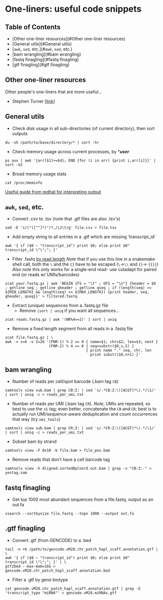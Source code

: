 # One-liners: useful code snippets
## Table of Contents
<!---toc start-->
  * [Other one-liner resources](#Other one-liner resources)
  * [General utils](#General utils)
  * [`awk`, `sed`, etc.](#`awk`, `sed`, etc.)
  * [bam wrangling](#bam wrangling)
  * [fastq finagling](#fastq finagling)
  * [gtf finagling](#gtf finagling)
<!---toc end-->

## Other one-liner resources
Other people's one-liners that are more useful...
- Stephen Turner [[link](https://github.com/stephenturner/oneliners#etc)]


## General utils

- Check disk usage in all sub-directories (of current directory), then sort outputs
```
du -sh /path/to/base/directory/* | sort -hr
```

- Check memory usage across current processes, by ****user***
```
ps aux | awk '{arr[$1]+=$4}; END {for (i in arr) {print i,arr[i]}}' | sort -k2
```

- Broad memory usage stats
```
cat /proc/meminfo
```
[Useful guide from redhat for interpreting output](https://access.redhat.com/solutions/406773)

## `awk`, `sed`, etc.

- Convert .csv to .tsv (note that .gtf files are also .tsv's)
```
sed -E 's/("([^"]*)")?,/\2\t/g' file.csv > file.tsv
```

- Add empty string to all entries in a .gtf which are missing 'transcript_id'
```
awk '{ if ($0 ~ "transcript_id") print $0; else print $0" transcript_id \"\";"; }'
```

- Filter .fastq [by read length](https://www.biostars.org/p/66996/)
*Note* that if you use this line in a snakemake shell call, both the `\` and the `{}` have to be escaped (`\`->`\\` and `{}`-> `{{}}`)
*Also note* this only works for a single-end read- use cutadapt for paired end (or reads w/ UMIs/barcodes)
```
zcat your.fastq.gz | awk 'BEGIN {FS = "\t" ; OFS = "\n"} {header = $0 ; getline seq ; getline qheader ; getline qseq ; if (length(seq) >= ${MIN_LENGTH} && length(seq) <= ${MAX_LENGTH}) {print header, seq, qheader, qseq}}' > filtered.fastq
```

- Extract (unique) sequences from a .fastq.gz file
    - Remove `|sort | uniq` if you want all sequences...
```
zcat reads.fastq.gz | awk '(NR%4==2)' | sort | uniq
```

- Remove a fixed length segment from all reads in a .fastq file
```
zcat file.fastq.gz | \
awk -v s=6 -v S=26 '(FNR-1) % 2 == 0 { name=$1; chr=$2; len=$3; next }
                    (FNR-2) % 4 == 0 { seq=substr($0,s,S) }
                                     { print name "." seq, chr, len
                                       print substr($0,n+1) }'
```

## bam wrangling
- Number of reads per cell/spot barcode (.bam tag `CB`)
 ```
samtools view sub.bam | grep CB:Z: | sed 's/.*CB:Z:\([ACGT]*\).*/\1/' | sort | uniq -c > reads_per_umi.txt
 ```

 - Number of reads per UMI (.bam tag `CR`). *Note*, UMIs are repeated, so best to use the `sS` tag; even better, concatenate the `CB` and `CR`; best is to actually run UMI/sequence-aware deduplication and count occurrences that way (try `umi_tools`)
 ```
 samtools view sub.bam | grep CR:Z: | sed 's/.*CR:Z:\([ACGT]*\).*/\1/' | sort | uniq -c > reads_per_umi.txt
 ```

- Subset bam by strand
```
samtools view -F 0x10 -b file.bam > file_pos.bam
```

- Remove reads that don't have a cell barcode tag
```
samtools view -h Aligned.sortedByCoord.out.bam | grep -v "CB:Z:-" > yestag.sam
```

## fastq finagling

- Get top 1000 most abundant sequences from a file.fastq, output as an out.fa
```
vsearch --sortbysize file.fastq --topn 1000 --output out.fa
```

## .gtf finagling
- Convert .gtf (from GENCODE) to a .bed
```
tail -n +6 /path/to/gencode.vM28.chr_patch_hapl_scaff.annotation.gtf | \
awk '{ if ($0 ~ "transcript_id") print $0; else print $0" transcript_id \"\";"; }' | \
gtf2bed --max-mem=16G > gencode.vM28.chr_patch_hapl_scaff.annotation.bed
```

- Filter a .gtf by gene biotype
```
cat gencode.vM28.chr_patch_hapl_scaff.annotation.gtf | grep -E 'transcript_type "miRNA"' > gencode.vM28.miRNAs.gtf
```
